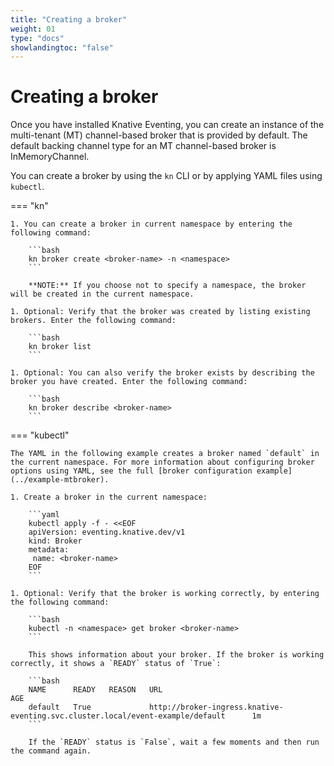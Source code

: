 ```yaml
---
title: "Creating a broker"
weight: 01
type: "docs"
showlandingtoc: "false"
---
```


# Creating a broker

Once you have installed Knative Eventing, you can create an instance of the multi-tenant (MT) channel-based broker that is provided by default. The default backing channel type for an MT channel-based broker is InMemoryChannel.

You can create a broker by using the `kn` CLI or by applying YAML files using `kubectl`.


=== "kn"

    1. You can create a broker in current namespace by entering the following command:

        ```bash
        kn broker create <broker-name> -n <namespace>
        ```

        **NOTE:** If you choose not to specify a namespace, the broker will be created in the current namespace.

    1. Optional: Verify that the broker was created by listing existing brokers. Enter the following command:

        ```bash
        kn broker list
        ```

    1. Optional: You can also verify the broker exists by describing the broker you have created. Enter the following command:

        ```bash
        kn broker describe <broker-name>
        ```


=== "kubectl"

    The YAML in the following example creates a broker named `default` in the current namespace. For more information about configuring broker options using YAML, see the full [broker configuration example](../example-mtbroker).

    1. Create a broker in the current namespace:

        ```yaml
        kubectl apply -f - <<EOF
        apiVersion: eventing.knative.dev/v1
        kind: Broker
        metadata:
         name: <broker-name>
        EOF
        ```

    1. Optional: Verify that the broker is working correctly, by entering the following command:

        ```bash
        kubectl -n <namespace> get broker <broker-name>
        ```

        This shows information about your broker. If the broker is working correctly, it shows a `READY` status of `True`:

        ```bash
        NAME      READY   REASON   URL                                                                                 AGE
        default   True             http://broker-ingress.knative-eventing.svc.cluster.local/event-example/default      1m
        ```

        If the `READY` status is `False`, wait a few moments and then run the command again.




